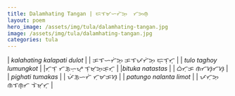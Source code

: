 ```yaml
---
title: Dalamhating Tangan | ᜇᜎᜋᜑᜆᜒᜅ᜔  ᜆᜅᜈ᜔
layout: poem
hero_image: /assets/img/tula/dalamhating-tangan.jpg
image: /assets/img/tula/dalamhating-tangan.jpg
categories: tula
---
```


| *kalahating kalapati dulot* | | ᜃᜎᜑᜆᜒᜅ᜔  ᜃᜎᜉᜆᜒᜅᜓ  ᜇᜓᜎᜓᜆ᜔ |
| *tulo taghoy lumungkot* | |ᜆᜓᜎᜓ  ᜆᜄ᜔ᜑᜓᜌ᜔  ᜎᜓᜋᜓᜅ᜔ᜃᜓᜆ᜔ |
|*bituka natastas* | | ᜊᜒᜆᜓᜃ  ᜈᜆᜐ᜔ᜆᜐ᜔ |
| *pighati tumakas* | | ᜉᜒᜄ᜔ᜑᜆᜒ  ᜆᜓᜋᜃᜐ᜔ |
| *patungo nalanta limot* | | ᜉᜆᜓᜅᜓ  ᜈᜎᜈ᜔ᜆ  ᜎᜒᜋᜓᜆ᜔ |
